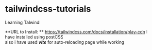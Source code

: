 # tailwindcss-tutorials
Learning Talwind 


**URL to Install: ** https://tailwindcss.com/docs/installation/play-cdn
I have installed using postCSS  
also i have used _**vite**_ for auto-reloading page while working 
